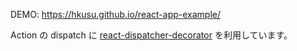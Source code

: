 DEMO: https://hkusu.github.io/react-app-example/

Action の dispatch に [react-dispatcher-decorator](https://github.com/mizchi/react-dispatcher-decorator) を利用しています。
